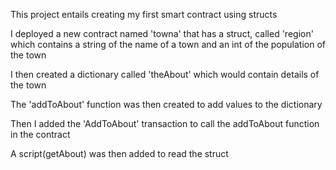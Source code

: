 This project entails creating my first smart contract using structs

I deployed a new contract named 'towna' that has a struct, called 'region' which contains a string of the name of a town and an int of the population of the town

I then created a dictionary called 'theAbout' which would contain details of the town

The 'addToAbout' function was then created to add values to the dictionary

Then I added the 'AddToAbout' transaction to call the addToAbout function in the contract

A script(getAbout) was then added to read the struct
